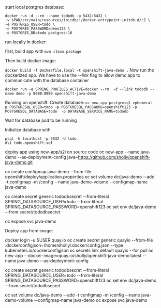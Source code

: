 start local postgres database: 

```
docker run -d --rm --name tododb -p 5432:5432 \
-v $PWD/src/main/resources/initdb/:/docker-entrypoint-initdb.d/:Z \
-e POSTGRES_USER=todo \
-e POSTGRES_PASSWORD=demo123 \
-e POSTGRES_DB=todo postgres:10
```

run locally in docker: 

first, build app with
`mvn clean package`

Then build docker image:

`docker build -f Dockerfile.local -t openshift-java-demo .`
Now run the dockerized app.  We have to use the *--link* flag to allow demo app to communicate with the database container

`docker run -e SPRING_PROFILES_ACTIVE=docker --rm  -d --link tododb --name demo -p 8080:8080 openshift-java-demo`

Running on openshift:
Create database: 
`oc new-app postgresql-ephemeral -p POSTGRESQL_USER=todo -p POSTGRESQL_PASSWORD=openshift123 -p POSTGRESQL_DATABASE=todo  -p DATABASE_SERVICE_NAME=tododb`

Wait for database pod to be running

Initialize database with
```
psql -h localhost -p 5532 -U todo
#\i todo.openshift.sql
``` 

deploy app using new-app/s2i on source code
oc new-app --name java-demo --as-deployment-config java~https://github.com/sholly/openshift-java-demo.git

oc create configmap java-demo --from-file openshift/deploy/application.properties
oc set volume dc/java-demo --add -t configmap -m /config --name java-demo-volume --configmap-name java-demo

oc create secret generic tododbsecret --from-literal SPRING_DATASOURCE_USER=todo --from-literal SPRING_DATASOURCE_PASSWORD=openshift123
oc set env dc/java-demo  --from secret/tododbsecret

oc expose svc java-demo



Deploy app from image:

docker login -u $USER quay.io
oc create secret generic quayio --from-file  .dockerconfigjson=/home/sholly/.docker/config.json --type kubernetes.io/dockerconfigjson
oc secrets link default quayio --for pull
oc new-app --docker-image=quay.io/sholly/openshift-java-demo:latest --name java-demo --as-deployment-config

oc create secret generic tododbsecret --from-literal SPRING_DATASOURCE_USER=todo --from-literal SPRING_DATASOURCE_PASSWORD=openshift123
oc set env dc/java-demo  --from secret/tododbsecret

oc set volume dc/java-demo --add -t configmap -m /config --name java-demo-volume --configmap-name java-demo
oc expose svc java-demo 